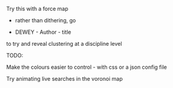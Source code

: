 Try this with a force map


- rather than dithering, go

- DEWEY - Author - title

to try and reveal clustering at a discipline level



TODO:

Make the colours easier to control - with css or a json config file

Try animating live searches in the voronoi map
